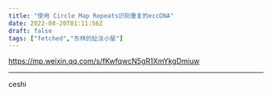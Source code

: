 ```yaml
---
title: "使用 Circle Map Repeats识别重复的eccDNA"
date: 2022-08-20T01:11:56Z
draft: false
tags: ["fetched","东林的扯淡小屋"]
---
```


https://mp.weixin.qq.com/s/fKwfqwcN5gR1XmYkgDmiuw

---

ceshi 